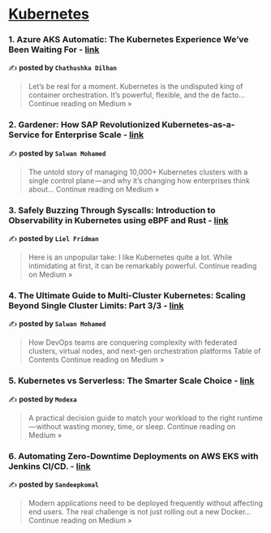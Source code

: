 
<h1><a href=https://medium.com/tag/kubernetes/recommended target="_blank" rel="noopener noreferrer">Kubernetes</a></h1>
<h3>1. Azure AKS Automatic: The Kubernetes Experience We’ve Been Waiting For - <a href="https://medium.com/@chathuskadilhan/azure-aks-automatic-the-kubernetes-experience-weve-been-waiting-for-9ca12c585f0a?source=rss------kubernetes-5" target="_blank" rel="noopener noreferrer">link</a></h3>

✍️ **posted by `Chathushka Dilhan`**

<blockquote>Let’s be real for a moment. Kubernetes is the undisputed king of container orchestration. It’s powerful, flexible, and the de facto…
Continue reading on Medium »</blockquote>

<h3>2. Gardener: How SAP Revolutionized Kubernetes-as-a-Service for Enterprise Scale - <a href="https://medium.com/@salwan.mohamed/gardener-how-sap-revolutionized-kubernetes-as-a-service-for-enterprise-scale-1d1529e432eb?source=rss------kubernetes-5" target="_blank" rel="noopener noreferrer">link</a></h3>

✍️ **posted by `Salwan Mohamed`**

<blockquote>The untold story of managing 10,000+ Kubernetes clusters with a single control plane — and why it’s changing how enterprises think about…
Continue reading on Medium »</blockquote>

<h3>3. Safely Buzzing Through Syscalls: Introduction to Observability in Kubernetes using eBPF and Rust - <a href="https://medium.com/@lielfr/safely-buzzing-through-syscalls-introduction-to-observability-in-kubernetes-using-ebpf-and-rust-b6dd4f0bad7c?source=rss------kubernetes-5" target="_blank" rel="noopener noreferrer">link</a></h3>

✍️ **posted by `Liel Fridman`**

<blockquote>Here is an unpopular take: I like Kubernetes quite a lot. While intimidating at first, it can be remarkably powerful.
Continue reading on Medium »</blockquote>

<h3>4. The Ultimate Guide to Multi-Cluster Kubernetes: Scaling Beyond Single Cluster Limits: Part 3/3 - <a href="https://medium.com/@salwan.mohamed/the-ultimate-guide-to-multi-cluster-kubernetes-scaling-beyond-single-cluster-limits-part-3-3-3c05a871c8bb?source=rss------kubernetes-5" target="_blank" rel="noopener noreferrer">link</a></h3>

✍️ **posted by `Salwan Mohamed`**

<blockquote>How DevOps teams are conquering complexity with federated clusters, virtual nodes, and next-gen orchestration platforms
Table of Contents
Continue reading on Medium »</blockquote>

<h3>5. Kubernetes vs Serverless: The Smarter Scale Choice - <a href="https://medium.com/@Modexa/kubernetes-vs-serverless-the-smarter-scale-choice-9d88aa124c8a?source=rss------kubernetes-5" target="_blank" rel="noopener noreferrer">link</a></h3>

✍️ **posted by `Modexa`**

<blockquote>A practical decision guide to match your workload to the right runtime — without wasting money, time, or sleep.
Continue reading on Medium »</blockquote>

<h3>6. Automating Zero-Downtime Deployments on AWS EKS with Jenkins CI/CD. - <a href="https://medium.com/@sandeepkomalp/automating-zero-downtime-deployments-on-aws-eks-with-jenkins-ci-cd-96e269ebbec8?source=rss------kubernetes-5" target="_blank" rel="noopener noreferrer">link</a></h3>

✍️ **posted by `Sandeepkomal`**

<blockquote>Modern applications need to be deployed frequently without affecting end users. The real challenge is not just rolling out a new Docker…
Continue reading on Medium »</blockquote>

